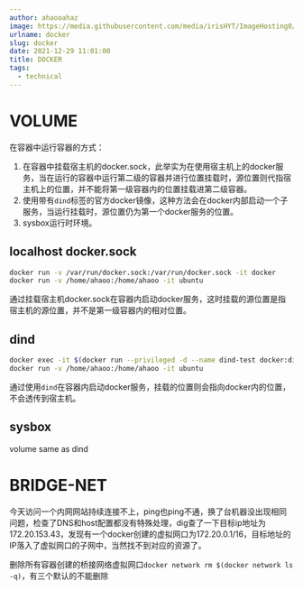 ```yaml
---
author: ahaooahaz
image: https://media.githubusercontent.com/media/irisHYT/ImageHosting0/main/images/1690861870847.webp
urlname: docker
slug: docker
date: 2021-12-29 11:01:00
title: DOCKER
tags: 
  - technical
---
```


<!--more-->

# VOLUME

在容器中运行容器的方式：
1. 在容器中挂载宿主机的docker.sock，此举实为在使用宿主机上的docker服务，当在运行的容器中运行第二级的容器并进行位置挂载时，源位置则代指宿主机上的位置，并不能将第一级容器内的位置挂载进第二级容器。
2. 使用带有`dind`标签的官方docker镜像，这种方法会在docker内部启动一个子服务，当运行挂载时，源位置仍为第一个docker服务的位置。
3. sysbox运行时环境。

<!--more-->

## localhost docker.sock

```bash
docker run -v /var/run/docker.sock:/var/run/docker.sock -it docker
docker run -v /home/ahaoo:/home/ahaoo -it ubuntu
```

通过挂载宿主机docker.sock在容器内启动docker服务，这时挂载的源位置是指宿主机的源位置，并不是第一级容器内的相对位置。

## dind

```bash
docker exec -it $(docker run --privileged -d --name dind-test docker:dind) /bin/sh
docker run -v /home/ahaoo:/home/ahaoo -it ubuntu
```

通过使用`dind`在容器内启动docker服务，挂载的位置则会指向docker内的位置，不会透传到宿主机。

## sysbox

volume same as dind

# BRIDGE-NET

今天访问一个内网网站持续连接不上，ping也ping不通，换了台机器没出现相同问题，检查了DNS和host配置都没有特殊处理，dig查了一下目标ip地址为172.20.153.43，发现有一个docker创建的虚拟网口为172.20.0.1/16，目标地址的IP落入了虚拟网口的子网中，当然找不到对应的资源了。

删除所有容器创建的桥接网络虚拟网口`docker network rm $(docker network ls -q)`，有三个默认的不能删除
